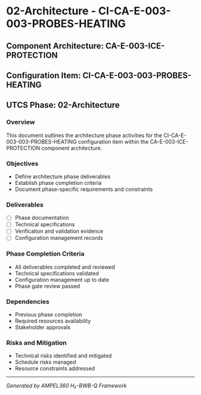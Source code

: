 # 02-Architecture - CI-CA-E-003-003-PROBES-HEATING

## Component Architecture: CA-E-003-ICE-PROTECTION
## Configuration Item: CI-CA-E-003-003-PROBES-HEATING
## UTCS Phase: 02-Architecture

### Overview
This document outlines the architecture phase activities for the CI-CA-E-003-003-PROBES-HEATING configuration item within the CA-E-003-ICE-PROTECTION component architecture.

### Objectives
- Define architecture phase deliverables
- Establish phase completion criteria
- Document phase-specific requirements and constraints

### Deliverables
- [ ] Phase documentation
- [ ] Technical specifications
- [ ] Verification and validation evidence
- [ ] Configuration management records

### Phase Completion Criteria
- All deliverables completed and reviewed
- Technical specifications validated
- Configuration management up to date
- Phase gate review passed

### Dependencies
- Previous phase completion
- Required resources availability
- Stakeholder approvals

### Risks and Mitigation
- Technical risks identified and mitigated
- Schedule risks managed
- Resource constraints addressed

---
*Generated by AMPEL360 H₂-BWB-Q Framework*
